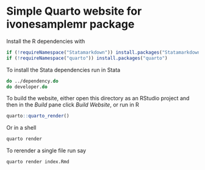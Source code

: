 # Simple Quarto website for ivonesamplemr package

Install the R dependencies with

```r
if (!requireNamespace("Statamarkdown")) install.packages("Statamarkdown")
if (!requireNamespace("quarto")) install.packages("quarto")
```

To install the Stata dependencies run in Stata
```stata
do ../dependency.do
do developer.do
```

To build the website, either open this directory as an RStudio project and then in the *Build* pane click *Build Website*, or run in R
```r
quarto::quarto_render()
```

Or in a shell
```sh
quarto render
```

To rerender a single file run say
```sh
quarto render index.Rmd
```
